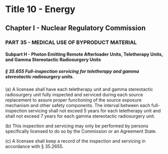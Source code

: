 
# Title 10 - Energy
## Chapter I - Nuclear Regulatory Commission
### PART 35 - MEDICAL USE OF BYPRODUCT MATERIAL
#### Subpart H - Photon Emitting Remote Afterloader Units, Teletherapy Units, and Gamma Stereotactic Radiosurgery Units
##### § 35.655 Full-inspection servicing for teletherapy and gamma stereotactic radiosurgery units.

(a) A licensee shall have each teletherapy unit and gamma stereotactic radiosurgery unit fully inspected and serviced during each source replacement to assure proper functioning of the source exposure mechanism and other safety components. The interval between each full-inspection servicing shall not exceed 5 years for each teletherapy unit and shall not exceed 7 years for each gamma stereotactic radiosurgery unit.

(b) This inspection and servicing may only be performed by persons specifically licensed to do so by the Commission or an Agreement State.

(c) A licensee shall keep a record of the inspection and servicing in accordance with § 35.2655.
